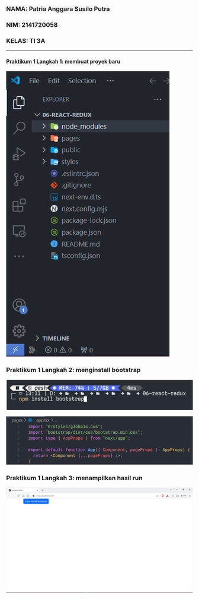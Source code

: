### NAMA: Patria Anggara Susilo Putra
### NIM: 2141720058
### KELAS: TI 3A
---

#### Praktikum 1 Langkah 1: membuat proyek baru
![praktikum_satu](assets-record/praktikum-satu/1.png)

### Praktikum 1 Langkah 2: menginstall bootstrap
![praktikum_satu](assets-record/praktikum-satu/2.png)

![praktikum_satu](assets-record/praktikum-satu/3.png)

### Praktikum 1 Langkah 3: menampilkan hasil run
![praktikum_satu](assets-record/praktikum-satu/4.png)